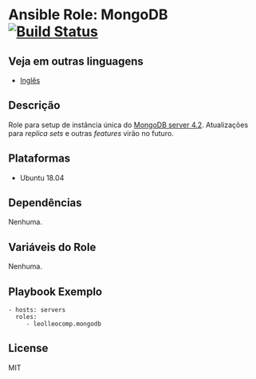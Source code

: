 Ansible Role: MongoDB [![Build Status](https://travis-ci.com/leolleocomp/mongodb.svg?branch=master)](https://travis-ci.com/leolleocomp/mongodb)
=========

Veja em outras linguagens
------------

- [Inglês](README.en.md)

Descrição
------------

Role para setup de instância única do [MongoDB server 4.2](https://docs.mongodb.com/manual/). Atualizações para _replica sets_ e outras _features_ virão no futuro.

Plataformas
------------
- Ubuntu 18.04

Dependências
------------
Nenhuma.


Variáveis do Role
--------------
Nenhuma.

Playbook Exemplo
----------------

    - hosts: servers
      roles:
         - leolleocomp.mongodb

License
-------

MIT
